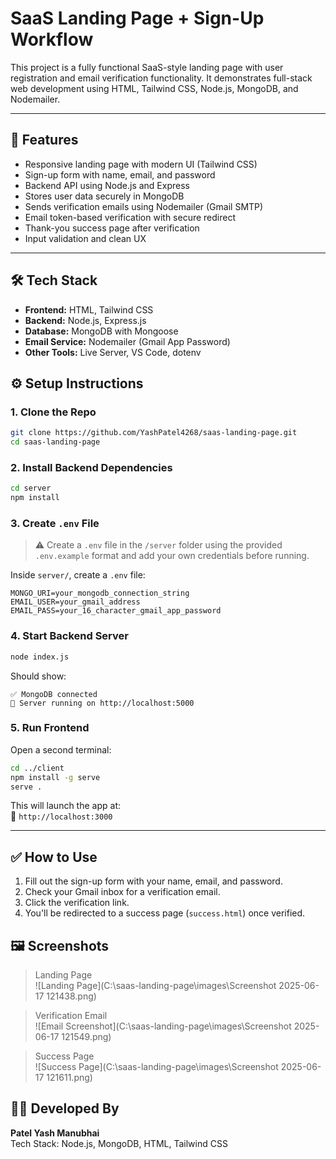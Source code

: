 # SaaS Landing Page + Sign-Up Workflow

This project is a fully functional SaaS-style landing page with user registration and email verification functionality. It demonstrates full-stack web development using HTML, Tailwind CSS, Node.js, MongoDB, and Nodemailer.

---

## 🚀 Features

- Responsive landing page with modern UI (Tailwind CSS)
- Sign-up form with name, email, and password
- Backend API using Node.js and Express
- Stores user data securely in MongoDB
- Sends verification emails using Nodemailer (Gmail SMTP)
- Email token-based verification with secure redirect
- Thank-you success page after verification
- Input validation and clean UX

---

## 🛠️ Tech Stack

- **Frontend:** HTML, Tailwind CSS
- **Backend:** Node.js, Express.js
- **Database:** MongoDB with Mongoose
- **Email Service:** Nodemailer (Gmail App Password)
- **Other Tools:** Live Server, VS Code, dotenv


## ⚙️ Setup Instructions

### 1. Clone the Repo

```bash
git clone https://github.com/YashPatel4268/saas-landing-page.git
cd saas-landing-page
```

### 2. Install Backend Dependencies

```bash
cd server
npm install
```

### 3. Create `.env` File

> ⚠️ Create a `.env` file in the `/server` folder using the provided `.env.example` format and add your own credentials before running.

Inside `server/`, create a `.env` file:

```env
MONGO_URI=your_mongodb_connection_string
EMAIL_USER=your_gmail_address
EMAIL_PASS=your_16_character_gmail_app_password
```

### 4. Start Backend Server

```bash
node index.js
```

Should show:
```
✅ MongoDB connected
🚀 Server running on http://localhost:5000
```

### 5. Run Frontend 

Open a second terminal:

```bash
cd ../client
npm install -g serve
serve .
```

This will launch the app at:  
📍 `http://localhost:3000`

---

## ✅ How to Use

1. Fill out the sign-up form with your name, email, and password.
2. Check your Gmail inbox for a verification email.
3. Click the verification link.
4. You'll be redirected to a success page (`success.html`) once verified.


## 🖼️ Screenshots

> Landing Page  
![Landing Page](C:\saas-landing-page\images\Screenshot 2025-06-17 121438.png)

> Verification Email  
![Email Screenshot](C:\saas-landing-page\images\Screenshot 2025-06-17 121549.png)

> Success Page  
![Success Page](C:\saas-landing-page\images\Screenshot 2025-06-17 121611.png)


## 🧑‍💻 Developed By

**Patel Yash Manubhai**  
Tech Stack: Node.js, MongoDB, HTML, Tailwind CSS
